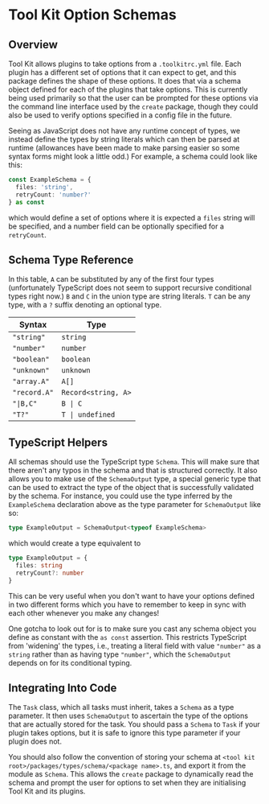 # Tool Kit Option Schemas

## Overview

Tool Kit allows plugins to take options from a `.toolkitrc.yml` file. Each
plugin has a different set of options that it can expect to get, and this
package defines the shape of these options. It does that via a schema object
defined for each of the plugins that take options. This is currently being used
primarily so that the user can be prompted for these options via the command
line interface used by the `create` package, though they could also be used to
verify options specified in a config file in the future.

Seeing as JavaScript does not have any runtime concept of types, we instead
define the types by string literals which can then be parsed at runtime
(allowances have been made to make parsing easier so some syntax forms might
look a little odd.) For example, a schema could look like this:

```typescript
const ExampleSchema = {
  files: 'string',
  retryCount: 'number?'
} as const
```

which would define a set of options where it is expected a `files` string will
be specified, and a number field can be optionally specified for a `retryCount`.

## Schema Type Reference

In this table, `A` can be substituted by any of the first four types
(unfortunately TypeScript does not seem to support recursive conditional types
right now.) `B` and `C` in the union type are string literals. `T` can be any
type, with a `?` suffix denoting an optional type.

| Syntax       | Type                |
| ------------ | ------------------- |
| `"string"`   | `string`            |
| `"number"`   | `number`            |
| `"boolean"`  | `boolean`           |
| `"unknown"`  | `unknown`           |
| `"array.A"`  | `A[]`               |
| `"record.A"` | `Record<string, A>` |
| `"\|B,C"`    | `B \| C`            |
| `"T?"`       | `T \| undefined`    |

## TypeScript Helpers

All schemas should use the TypeScript type `Schema`. This will make sure that
there aren't any typos in the schema and that is structured correctly. It also
allows you to make use of the `SchemaOutput` type, a special generic type that
can be used to extract the type of the object that is successfully validated by
the schema. For instance, you could use the type inferred by the `ExampleSchema`
declaration above as the type parameter for `SchemaOutput` like so:

```typescript
type ExampleOutput = SchemaOutput<typeof ExampleSchema>
```

which would create a type equivalent to

```typescript
type ExampleOutput = {
  files: string
  retryCount?: number
}
```

This can be very useful when you don't want to have your options defined in two
different forms which you have to remember to keep in sync with each other
whenever you make any changes!

One gotcha to look out for is to make sure you cast any schema object you define
as constant with the `as const` assertion. This restricts TypeScript from
'widening' the types, i.e., treating a literal field with value `"number"` as a
`string` rather than as having type `"number"`, which the `SchemaOutput` depends
on for its conditional typing.

## Integrating Into Code

The `Task` class, which all tasks must inherit, takes a `Schema` as a type
parameter. It then uses `SchemaOutput` to ascertain the type of the options that
are actually stored for the task. You should pass a `Schema` to `Task` if your
plugin takes options, but it is safe to ignore this type parameter if your
plugin does not.

You should also follow the convention of storing your schema at `<tool kit root>/packages/types/schema/<package name>.ts`, and export it from the module as
`Schema`. This allows the `create` package to dynamically read the schema and
prompt the user for options to set when they are initialising Tool Kit and its
plugins.
